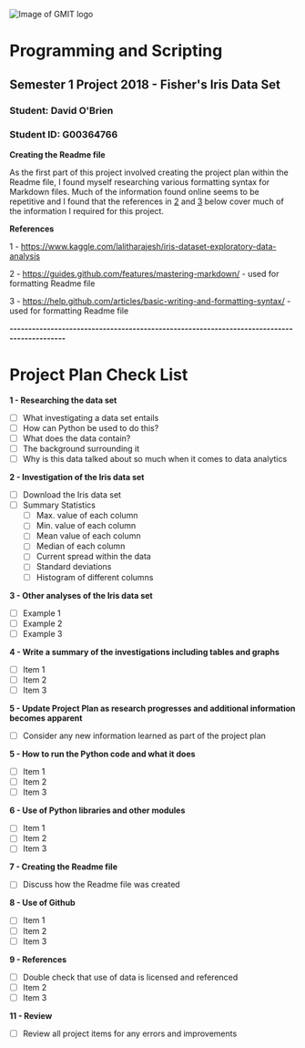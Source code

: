 ![Image of GMIT logo](https://3m20wtf9vk-flywheel.netdna-ssl.com/wp-content/uploads/2011/12/gmitlogo.jpg)

# Programming and Scripting

## Semester 1 Project 2018 - Fisher's Iris Data Set

### Student:    David O'Brien
### Student ID: G00364766



**Creating the Readme file**

As the first part of this project involved creating the project plan within the Readme file, I found myself researching various formatting syntax for Markdown files.  Much of the information found online seems to be repetitive and I found that the references in [2](https://guides.github.com/features/mastering-markdown/) and [3](https://help.github.com/articles/basic-writing-and-formatting-syntax/) below cover much of the information I required for this project.

**References**

1 - https://www.kaggle.com/lalitharajesh/iris-dataset-exploratory-data-analysis

2 - https://guides.github.com/features/mastering-markdown/ - used for formatting Readme file

3 - https://help.github.com/articles/basic-writing-and-formatting-syntax/ - used for formatting Readme file

**-------------------------------------------------------------------------------------------**

# Project Plan Check List

**1 - Researching the data set**
- [ ] What investigating a data set entails
- [ ] How can Python be used to do this?
- [ ] What does the data contain?
- [ ] The background surrounding it
- [ ] Why is this data talked about so much when it comes to data analytics

**2 - Investigation of the Iris data set**
- [ ] Download the Iris data set
- [ ] Summary Statistics
  - [ ] Max. value of each column
  - [ ] Min. value of each column
  - [ ] Mean value of each column
  - [ ] Median of each column
  - [ ] Current spread within the data
  - [ ] Standard deviations
  - [ ] Histogram of different columns 

**3 - Other analyses of the Iris data set**
- [ ] Example 1
- [ ] Example 2
- [ ] Example 3

**4 - Write a summary of the investigations including tables and graphs**
- [ ] Item 1
- [ ] Item 2
- [ ] Item 3

**5 - Update Project Plan as research progresses and additional information becomes apparent**
- [ ] Consider any new information learned as part of the project plan

**5 - How to run the Python code and what it does**
- [ ] Item 1
- [ ] Item 2
- [ ] Item 3

**6 - Use of Python libraries and other modules**
- [ ] Item 1
- [ ] Item 2
- [ ] Item 3

**7 - Creating the Readme file**
- [ ] Discuss how the Readme file was created

**8 - Use of Github**
- [ ] Item 1
- [ ] Item 2
- [ ] Item 3

**9 - References**
- [ ] Double check that use of data is licensed and referenced
- [ ] Item 2
- [ ] Item 3

**11 - Review**
- [ ] Review all project items for any errors and improvements
